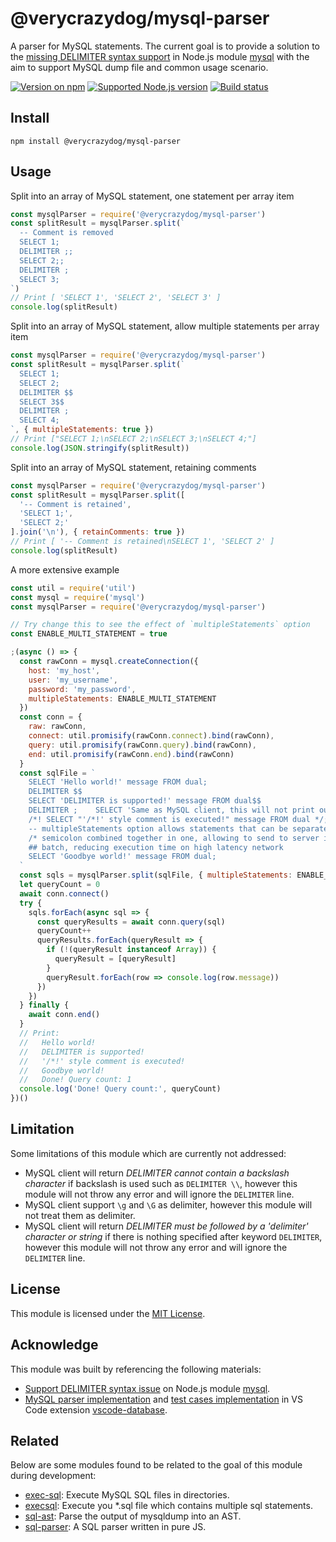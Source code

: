 # @verycrazydog/mysql-parser
A parser for MySQL statements. The current goal is to provide a solution to the
[missing DELIMITER syntax support][1] in Node.js module [mysql][mysqljs/mysql] with
the aim to support MySQL dump file and common usage scenario.

[![Version on npm]][mysql-parser]
[![Supported Node.js version]][Node.js download]
[![Build status]][Build workflow]


## Install
```
npm install @verycrazydog/mysql-parser
```


## Usage
Split into an array of MySQL statement, one statement per array item
```js
const mysqlParser = require('@verycrazydog/mysql-parser')
const splitResult = mysqlParser.split(`
  -- Comment is removed
  SELECT 1;
  DELIMITER ;;
  SELECT 2;;
  DELIMITER ;
  SELECT 3;
`)
// Print [ 'SELECT 1', 'SELECT 2', 'SELECT 3' ]
console.log(splitResult)
```

Split into an array of MySQL statement, allow multiple statements per array item
```js
const mysqlParser = require('@verycrazydog/mysql-parser')
const splitResult = mysqlParser.split(`
  SELECT 1;
  SELECT 2;
  DELIMITER $$
  SELECT 3$$
  DELIMITER ;
  SELECT 4;
`, { multipleStatements: true })
// Print ["SELECT 1;\nSELECT 2;\nSELECT 3;\nSELECT 4;"]
console.log(JSON.stringify(splitResult))
```

Split into an array of MySQL statement, retaining comments
```js
const mysqlParser = require('@verycrazydog/mysql-parser')
const splitResult = mysqlParser.split([
  '-- Comment is retained',
  'SELECT 1;',
  'SELECT 2;'
].join('\n'), { retainComments: true })
// Print [ '-- Comment is retained\nSELECT 1', 'SELECT 2' ]
console.log(splitResult)
```

A more extensive example
```js
const util = require('util')
const mysql = require('mysql')
const mysqlParser = require('@verycrazydog/mysql-parser')

// Try change this to see the effect of `multipleStatements` option
const ENABLE_MULTI_STATEMENT = true

;(async () => {
  const rawConn = mysql.createConnection({
    host: 'my_host',
    user: 'my_username',
    password: 'my_password',
    multipleStatements: ENABLE_MULTI_STATEMENT
  })
  const conn = {
    raw: rawConn,
    connect: util.promisify(rawConn.connect).bind(rawConn),
    query: util.promisify(rawConn.query).bind(rawConn),
    end: util.promisify(rawConn.end).bind(rawConn)
  }
  const sqlFile = `
    SELECT 'Hello world!' message FROM dual;
    DELIMITER $$
    SELECT 'DELIMITER is supported!' message FROM dual$$
    DELIMITER ;    SELECT 'Same as MySQL client, this will not print out' message FROM dual;
    /*! SELECT "'/*!' style comment is executed!" message FROM dual */;
    -- multipleStatements option allows statements that can be separated by
    /* semicolon combined together in one, allowing to send to server in one */
    ## batch, reducing execution time on high latency network
    SELECT 'Goodbye world!' message FROM dual;
  `
  const sqls = mysqlParser.split(sqlFile, { multipleStatements: ENABLE_MULTI_STATEMENT })
  let queryCount = 0
  await conn.connect()
  try {
    sqls.forEach(async sql => {
      const queryResults = await conn.query(sql)
      queryCount++
      queryResults.forEach(queryResult => {
        if (!(queryResult instanceof Array)) {
          queryResult = [queryResult]
        }
        queryResult.forEach(row => console.log(row.message))
      })
    })
  } finally {
    await conn.end()
  }
  // Print:
  //   Hello world!
  //   DELIMITER is supported!
  //   '/*!' style comment is executed!
  //   Goodbye world!
  //   Done! Query count: 1
  console.log('Done! Query count:', queryCount)
})()
```


## Limitation
Some limitations of this module which are currently not addressed:
- MySQL client will return *DELIMITER cannot contain a backslash character* if backslash
  is used such as `DELIMITER \\`, however this module will not throw any error and will
  ignore the `DELIMITER` line.
- MySQL client support `\g` and `\G` as delimiter, however this module will not treat
  them as delimiter.
- MySQL client will return *DELIMITER must be followed by a 'delimiter' character or string*
  if there is nothing specified after keyword `DELIMITER`, however this module will not throw
  any error and will ignore the `DELIMITER` line.


## License
This module is licensed under the [MIT License](./LICENSE).


## Acknowledge
This module was built by referencing the following materials:
- [Support DELIMITER syntax issue][1] on Node.js module [mysql][mysqljs/mysql].
- [MySQL parser implementation][2] and [test cases implementation][3] in VS Code extension
  [vscode-database].


## Related
Below are some modules found to be related to the goal of this module during development:
- [exec-sql]: Execute MySQL SQL files in directories.
- [execsql]: Execute you *.sql file which contains multiple sql statements.
- [sql-ast]: Parse the output of mysqldump into an AST.
- [sql-parser][4]: A SQL parser written in pure JS.



[1]: https://github.com/mysqljs/mysql/issues/1683
[2]: https://github.com/Bajdzis/vscode-database/blob/1cbe33bd63330d08c931fc8ef46d199f0c8ae597/src/extension/engine/mysql-pass.ts
[3]: https://github.com/Bajdzis/vscode-database/blob/1cbe33bd63330d08c931fc8ef46d199f0c8ae597/src/extension/engine/mysql.spec.ts
[4]: https://github.com/forward/sql-parser
[Build status]: https://github.com/VeryCrazyDog/mysql-parser/workflows/CI/badge.svg
[Build workflow]: https://github.com/VeryCrazyDog/mysql-parser/actions?query=workflow%3A%22CI%22
[execsql]: https://www.npmjs.com/package/execsql
[exec-sql]: https://www.npmjs.com/package/exec-sql
[mysqljs/mysql]: https://github.com/mysqljs/mysql
[mysql-parser]: https://www.npmjs.com/package/@verycrazydog/mysql-parser
[Node.js download]: https://nodejs.org/en/download
[sql-ast]: https://www.npmjs.com/package/sql-ast
[Supported Node.js version]: https://badgen.net/npm/node/@verycrazydog/mysql-parser
[Version on npm]: https://badgen.net/npm/v/@verycrazydog/mysql-parser
[vscode-database]: https://github.com/Bajdzis/vscode-database
